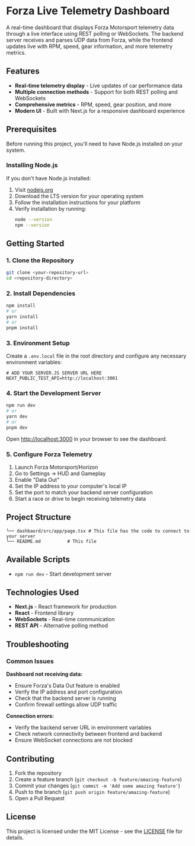 # Forza Live Telemetry Dashboard

A real-time dashboard that displays Forza Motorsport telemetry data through a live interface using REST polling or WebSockets. The backend server receives and parses UDP data from Forza, while the frontend updates live with RPM, speed, gear information, and more telemetry metrics.

## Features

- **Real-time telemetry display** - Live updates of car performance data
- **Multiple connection methods** - Support for both REST polling and WebSockets
- **Comprehensive metrics** - RPM, speed, gear position, and more
- **Modern UI** - Built with Next.js for a responsive dashboard experience

## Prerequisites

Before running this project, you'll need to have Node.js installed on your system.

### Installing Node.js

If you don't have Node.js installed:

1. Visit [nodejs.org](https://nodejs.org/)
2. Download the LTS version for your operating system
3. Follow the installation instructions for your platform
4. Verify installation by running:
   ```bash
   node --version
   npm --version
   ```

## Getting Started

### 1. Clone the Repository

```bash
git clone <your-repository-url>
cd <repository-directory>
```

### 2. Install Dependencies

```bash
npm install
# or
yarn install
# or
pnpm install
```

### 3. Environment Setup

Create a `.env.local` file in the root directory and configure any necessary environment variables:

```env
# ADD YOUR SERVER.JS SERVER URL HERE
NEXT_PUBLIC_TEST_API=http://localhost:3001
```

### 4. Start the Development Server

```bash
npm run dev
# or
yarn dev
# or
pnpm dev
```

Open [http://localhost:3000](http://localhost:3000) in your browser to see the dashboard.

### 5. Configure Forza Telemetry

1. Launch Forza Motorsport/Horizon
2. Go to Settings → HUD and Gameplay
3. Enable "Data Out" 
4. Set the IP address to your computer's local IP
5. Set the port to match your backend server configuration
6. Start a race or drive to begin receiving telemetry data

## Project Structure

```
└── dashbaord/src/app/page.tsx # This file has the code to connect to your server
└── README.md          # This file

```

## Available Scripts

- `npm run dev` - Start development server

## Technologies Used

- **Next.js** - React framework for production
- **React** - Frontend library
- **WebSockets** - Real-time communication
- **REST API** - Alternative polling method

## Troubleshooting

### Common Issues

**Dashboard not receiving data:**
- Ensure Forza's Data Out feature is enabled
- Verify the IP address and port configuration
- Check that the backend server is running
- Confirm firewall settings allow UDP traffic

**Connection errors:**
- Verify the backend server URL in environment variables
- Check network connectivity between frontend and backend
- Ensure WebSocket connections are not blocked

## Contributing

1. Fork the repository
2. Create a feature branch (`git checkout -b feature/amazing-feature`)
3. Commit your changes (`git commit -m 'Add some amazing feature'`)
4. Push to the branch (`git push origin feature/amazing-feature`)
5. Open a Pull Request

## License

This project is licensed under the MIT License - see the [LICENSE](LICENSE) file for details.

